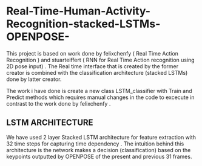 # Real-Time-Human-Activity-Recognition-stacked-LSTMs-OPENPOSE-
This project is based on work done by felixchenfy ( Real Time Action Recognition ) and stuarteiffert ( RNN for Real Time Action recognition using 2D pose input)  . The Real time interface that is created by the former creator is combined with the classification architecture (stacked LSTMs) done by  latter creator. 

The work i have done is create a new class LSTM_classifier with Train and Predict methods which requires manual changes in the code to excecute in contrast to the work done by felixchenfy . 

## LSTM ARCHITECTURE 
We have used 2 layer Stacked LSTM architecture for feature extraction with 32 time steps for capturing time dependency . The intuition behind this architecture is the network makes a decision (classification) based on the keypoints outputted by OPENPOSE of the present and previous 31 frames.

